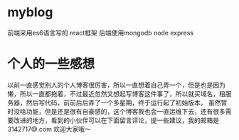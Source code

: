 # myblog
前端采用es6语言写的 react框架 后端使用mongodb node express 

# 个人的一些感想
以前一直感觉别人的个人博客很厉害，所以一直想着自己弄一个，但是也是因为懒，所以一直都拖着，不过最近忽然又想起写博客这件事了，所以就买域名，租服务器，然后写代码，前前后后弄了一个多星期，终于运行起了初始版本，
虽然暂时没啥功能，但是还是很有自豪感的，这个博客我也会一直运维下去，还有很多需要改进的地方，看到的小伙伴可以在下面留言评论，提一些建议，我的邮箱是3142717@.com
欢迎大家哦～

